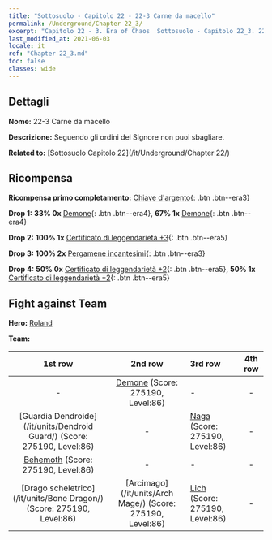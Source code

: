```yaml
---
title: "Sottosuolo - Capitolo 22 - 22-3 Carne da macello"
permalink: /Underground/Chapter 22_3/
excerpt: "Capitolo 22 - 3. Era of Chaos  Sottosuolo - Capitolo 22_3. 22-3 Carne da macello"
last_modified_at: 2021-06-03
locale: it
ref: "Chapter 22_3.md"
toc: false
classes: wide
---
```


## Dettagli

 **Nome:** 22-3 Carne da macello

 **Descrizione:** Seguendo gli ordini del Signore non puoi sbagliare.

 **Related to:** [Sottosuolo Capitolo 22](/it/Underground/Chapter 22/)

## Ricompensa

 **Ricompensa primo completamento:** [Chiave d'argento](/ItemsIT/con_693/){: .btn .btn--era3}

 **Drop 1:** **33% 0x** [Demone](/ItemsIT/unt_229/){: .btn .btn--era4}, **67% 1x** [Demone](/ItemsIT/unt_229/){: .btn .btn--era4}

 **Drop 2:** **100% 1x** [Certificato di leggendarietà +3](/ItemsIT/mat_88/){: .btn .btn--era5}

 **Drop 3:** **100% 2x** [Pergamene incantesimi](/ItemsIT/con_694/){: .btn .btn--era3}

 **Drop 4:** **50% 0x** [Certificato di leggendarietà +2](/ItemsIT/mat_81/){: .btn .btn--era5}, **50% 1x** [Certificato di leggendarietà +2](/ItemsIT/mat_81/){: .btn .btn--era5}


## Fight against Team
 **Hero:** [Roland](/it/heroes/Roland/)

 **Team:**


  | 1st row | 2nd row | 3rd row | 4th row |
  |:----:|:----:|:----|:----:|
  | - | [Demone](/it/units/Demon/) (Score: 275190, Level:86)  | - | - |
  | [Guardia Dendroide](/it/units/Dendroid Guard/) (Score: 275190, Level:86)  | - | [Naga](/it/units/Naga/) (Score: 275190, Level:86)  | - |
  | [Behemoth](/it/units/Behemoth/) (Score: 275190, Level:86)  | - | - | - |
  | [Drago scheletrico](/it/units/Bone Dragon/) (Score: 275190, Level:86)  | [Arcimago](/it/units/Arch Mage/) (Score: 275190, Level:86)  | [Lich](/it/units/Lich/) (Score: 275190, Level:86)  | - |


